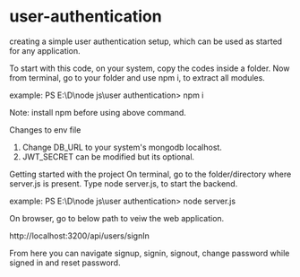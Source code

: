 # user-authentication
creating a simple user authentication setup, which can be used as started for any application. 

To start with this code, on your system, copy the codes inside a folder. Now from terminal, go to your folder and use npm i, to extract all modules.

example: PS E:\D\node js\user authentication> npm i

Note: install npm before using above command.

Changes to env file
1) Change DB_URL to your system's mongodb localhost.
2) JWT_SECRET can be modified but its optional. 

Getting started with the project 
On terminal, go to the folder/directory where server.js is present. Type node server.js, to start the backend. 

example: PS E:\D\node js\user authentication> node server.js

On browser, go to below path to veiw the web application.

http://localhost:3200/api/users/signIn

From here you can navigate signup, signin, signout, change password while signed in and reset password. 
